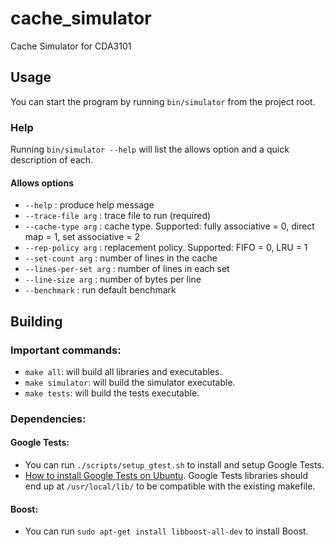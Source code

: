 # cache_simulator
Cache Simulator for CDA3101

## Usage
You can start the program by running `bin/simulator` from the project root.
### Help
Running `bin/simulator --help` will list the allows option and a quick description of each.
#### Allows options
  - `--help` : produce help message
  - `--trace-file arg` : trace file to run (required)
  - `--cache-type arg` : cache type. Supported: fully associative = 0, direct map = 1, set associative = 2
  - `--rep-policy arg` : replacement policy. Supported: FIFO = 0, LRU = 1
  - `--set-count arg`  : number of lines in the cache
  - `--lines-per-set arg` : number of lines in each set
  - `--line-size arg` : number of bytes per line
  - `--benchmark` : run default benchmark

## Building
### Important commands:
- `make all`: will build all libraries and executables.
- `make simulator`: will build the simulator executable.
- `make tests`: will build the tests executable.

### Dependencies:
#### Google Tests:
  - You can run `./scripts/setup_gtest.sh` to install and setup Google Tests.
  - [How to install Google Tests on Ubuntu](https://www.eriksmistad.no/getting-started-with-google-test-on-ubuntu/). Google Tests libraries should end up at `/usr/local/lib/` to be compatible with the existing makefile.

#### Boost:
  - You can run `sudo apt-get install libboost-all-dev` to install Boost.